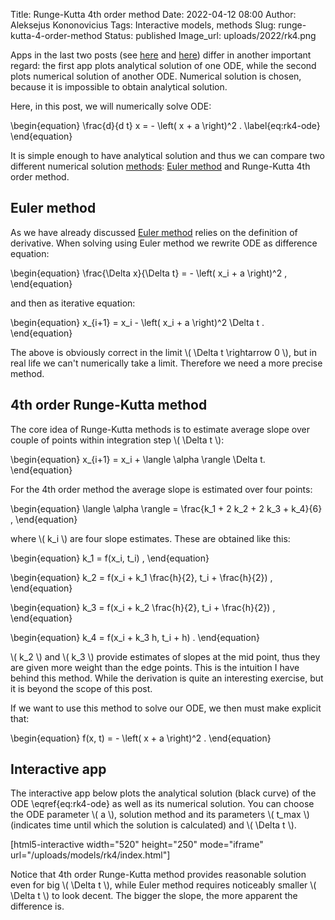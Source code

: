Title: Runge-Kutta 4th order method
Date: 2022-04-12 08:00
Author: Aleksejus Kononovicius
Tags: Interactive models, methods
Slug: runge-kutta-4-order-method
Status: published
Image_url: uploads/2022/rk4.png

Apps in the last two posts
(see [here]({filename}/articles/2022/end-of-the-world-2026.md) and
[here]({filename}/articles/2022/verhulst-correction-to-doomsday-model.md))
differ in another important regard: the first app plots analytical solution
of one ODE, while the second plots numerical solution of another ODE.
Numerical solution is chosen, because it is impossible to obtain analytical
solution.

Here, in this post, we will numerically solve ODE:

\begin{equation}
    \frac{d}{d t} x = - \left( x + a \right)^2 . \label{eq:rk4-ode}
\end{equation}

It is simple enough to have analytical solution and thus we can compare two
different numerical solution [methods](/tag/methods/): [Euler
method]({filename}/articles/2012/numerical-methods-for-the-stochastic-differential-equations.md)
and Runge-Kutta 4th order method.
<!--more-->

## Euler method

As we have already discussed [Euler
method]({filename}/articles/2012/numerical-methods-for-the-stochastic-differential-equations.md)
relies on the definition of derivative. When solving using Euler method we
rewrite ODE as difference equation:

\begin{equation}
    \frac{\Delta x}{\Delta t} = - \left( x\_i + a \right)^2 ,
\end{equation}

and then as iterative equation:

\begin{equation}
    x\_{i+1} = x\_i - \left( x\_i + a \right)^2 \Delta t .
\end{equation}

The above is obviously correct in the limit \\\( \Delta t \rightarrow 0 \\\), but
in real life we can't numerically take a limit. Therefore we need a more
precise method.

## 4th order Runge-Kutta method

The core idea of Runge-Kutta methods is to estimate average slope over
couple of points within integration step \\\( \Delta t \\\):

\begin{equation}
    x\_{i+1} = x\_i + \langle \alpha \rangle \Delta t.
\end{equation}

For the 4th order method the average slope is estimated over four points:

\begin{equation}
    \langle \alpha \rangle = \frac{k\_1 + 2 k\_2 + 2 k\_3 + k\_4}{6} ,
\end{equation}

where \\\( k\_i \\\) are four slope estimates. These are obtained like this:

\begin{equation}
    k\_1 = f(x\_i, t\_i) ,
\end{equation}

\begin{equation}
    k\_2 = f(x\_i + k\_1 \frac{h}{2}, t\_i + \frac{h}{2}) ,
\end{equation}

\begin{equation}
    k\_3 = f(x\_i + k\_2 \frac{h}{2}, t\_i + \frac{h}{2}) ,
\end{equation}

\begin{equation}
    k\_4 = f(x\_i + k\_3 h, t\_i + h) .
\end{equation}

\\\( k\_2 \\\) and \\\( k\_3 \\\) provide estimates of slopes at the mid
point, thus they are given more weight than the edge points. This is the
intuition I have behind this method. While the derivation is quite an
interesting exercise, but it is beyond the scope of this post.

If we want to use this method to solve our ODE, we then must make explicit
that:

\begin{equation}
    f(x, t) = - \left( x + a \right)^2 .
\end{equation}

## Interactive app

The interactive app below plots the analytical solution (black curve) of the
ODE \eqref{eq:rk4-ode} as well as its numerical solution. You can choose the
ODE parameter \\\( a \\\), solution method and its parameters
\\\( t\_max \\\) (indicates time until which the solution is calculated) and
\\\( \Delta t \\\).

[html5-interactive width="520" height="250" mode="iframe"
url="/uploads/models/rk4/index.html"]

Notice that 4th order Runge-Kutta method provides reasonable solution even
for big \\\( \Delta t \\\), while Euler method requires noticeably smaller
\\\( \Delta t \\\) to look decent. The bigger the slope, the more apparent
the difference is.
